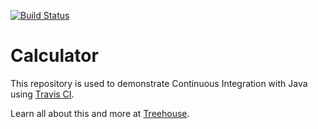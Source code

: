 [![Build Status](https://travis-ci.org/morae88/java-calculator.svg?branch=master)](https://travis-ci.org/morae88/java-calculator)

# Calculator

This repository is used to demonstrate Continuous Integration with Java using [Travis CI](http://travis-ci.org).

Learn all about this and more at [Treehouse](https://teamtreehouse.com).